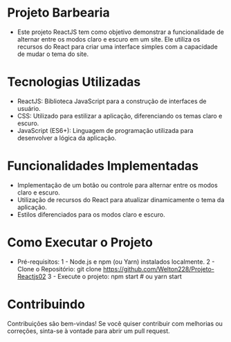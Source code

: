 # Projeto Barbearia
- Este projeto ReactJS tem como objetivo demonstrar a funcionalidade de alternar entre os modos claro e escuro em um site. Ele utiliza os recursos do React para criar uma interface simples com a capacidade de mudar o tema do site.

# Tecnologias Utilizadas
- ReactJS: Biblioteca JavaScript para a construção de interfaces de usuário.
- CSS: Utilizado para estilizar a aplicação, diferenciando os temas claro e escuro.
- JavaScript (ES6+): Linguagem de programação utilizada para desenvolver a lógica da aplicação.

# Funcionalidades Implementadas
- Implementação de um botão ou controle para alternar entre os modos claro e escuro.
- Utilização de recursos do React para atualizar dinamicamente o tema da aplicação.
- Estilos diferenciados para os modos claro e escuro.

# Como Executar o Projeto
- Pré-requisitos:
1 - Node.js e npm (ou Yarn) instalados localmente.
2 - Clone o Repositório: git clone https://github.com/Welton228/Projeto-Reactjs02
3 - Execute o projeto: npm start # ou yarn start

# Contribuindo
Contribuições são bem-vindas! Se você quiser contribuir com melhorias ou correções, sinta-se à vontade para abrir um pull request.
